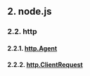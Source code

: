 ## 2. node.js

### 2.2. http

#### 2.2.1. [http.Agent](https://github.com/ivyTa/node-learn/blob/master/node-study/02-http/01-http.Agent.md)
#### 2.2.2. [http.ClientRequest](https://github.com/ivyTa/node-learn/blob/master/node-study/02-http/02-http.ClientRequest.md)
